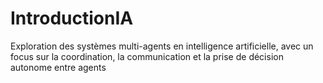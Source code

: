 # IntroductionIA
Exploration des systèmes multi-agents en intelligence artificielle, avec un focus sur la coordination, la communication et la prise de décision autonome entre agents
